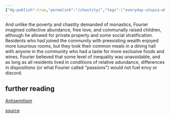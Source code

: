 ```yaml
---
{"dg-publish":true,"permalink":"/chastity/","tags":["everyday-utopia-what-2000-years-of-wild-experiments-can-teach-us-about-the-good-life"],"created":"","updated":""}
---
```


And unlike the poverty and chastity demanded of monastics, Fourier imagined collective abundance, free love, and communally raised children, although he allowed for private property and some social stratification. Residents who had joined the community with preexisting wealth enjoyed more luxurious rooms, but they took their common meals in a dining hall with anyone in the community who had a taste for more exclusive foods and wines. Fourier believed that some level of inequality was unavoidable, and as long as all residents lived in conditions of relative adundance, differences in dispositions (or what Fourier called "passions") would not fuel envy or discord.

## further reading 
[Antisemitism](https://en.wikipedia.org/wiki/Charles_Fourier#Antisemitism)

[source](https://www.goodreads.com/book/show/62919855-everyday-utopia)